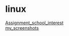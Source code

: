 # linux 
<a href='https://gabrielryanft.github.io/linux/Assignment_school_interest/' target='_blank' rel='next'>Assignment_school_interest</a><br/>
<a href='https://gabrielryanft.github.io/linux/my_screenshots/' target='_blank' rel='next'>my_screenshots</a><br/>
